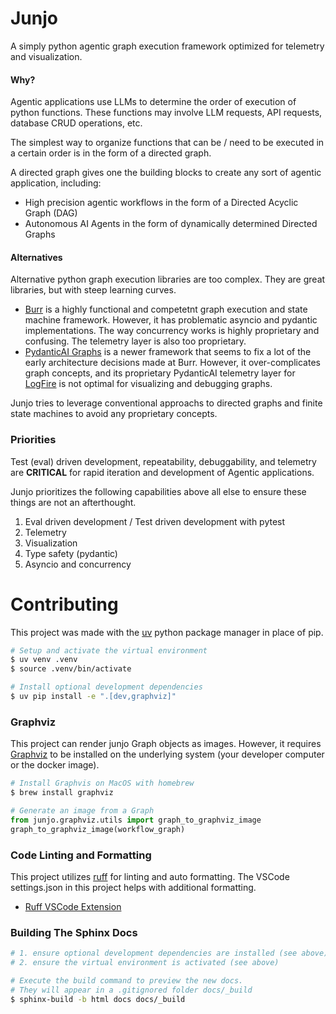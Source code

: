 # Junjo

A simply python agentic graph execution framework optimized for telemetry and visualization.

#### Why?

Agentic applications use LLMs to determine the order of execution of python functions. These functions may involve LLM requests, API requests, database CRUD operations, etc.

The simplest way to organize functions that can be / need to be executed in a certain order is in the form of a directed graph.

A directed graph gives one the building blocks to create any sort of agentic application, including:

- High precision agentic workflows in the form of a Directed Acyclic Graph (DAG)
- Autonomous AI Agents in the form of dynamically determined Directed Graphs

#### Alternatives

Alternative python graph execution libraries are too complex. They are great libraries, but with steep learning curves.

- [Burr](https://burr.dagworks.io/) is a highly functional and competetnt graph execution and state machine framework. However, it has problematic asyncio and pydantic implementations. The way concurrency works is highly proprietary and confusing. The telemetry layer is also too proprietary.
- [PydanticAI Graphs](https://ai.pydantic.dev/graph/) is a newer framework that seems to fix a lot of the early architecture decisions made at Burr. However, it over-complicates graph concepts, and its proprietary PydanticAI telemetry layer for [LogFire](https://pydantic.dev/logfire) is not optimal for visualizing and debugging graphs.

Junjo tries to leverage conventional approachs to directed graphs and finite state machines to avoid any proprietary concepts. 

### Priorities

Test (eval) driven development, repeatability, debuggability, and telemetry are **CRITICAL** for rapid iteration and development of Agentic applications.

Junjo prioritizes the following capabilities above all else to ensure these things are not an afterthought. 

1. Eval driven development / Test driven development with pytest
1. Telemetry
1. Visualization
1. Type safety (pydantic)
1. Asyncio and concurrency


# Contributing

This project was made with the [uv](https://github.com/astral-sh/uv) python package manager in place of pip.

```bash
# Setup and activate the virtual environment
$ uv venv .venv
$ source .venv/bin/activate

# Install optional development dependencies
$ uv pip install -e ".[dev,graphviz]"
```

### Graphviz

This project can render junjo Graph objects as images. However, it requires [Graphviz](https://graphviz.org/) to be installed on the underlying system (your developer computer or the docker image).

```bash
# Install Graphvis on MacOS with homebrew
$ brew install graphviz
```

```python
# Generate an image from a Graph
from junjo.graphviz.utils import graph_to_graphviz_image
graph_to_graphviz_image(workflow_graph)
```

### Code Linting and Formatting

This project utilizes [ruff](https://astral.sh/ruff) for linting and auto formatting. The VSCode settings.json in this project helps with additional formatting.

- [Ruff VSCode Extension](https://marketplace.visualstudio.com/items?itemName=charliermarsh.ruff)

### Building The Sphinx Docs

```bash
# 1. ensure optional development dependencies are installed (see above)
# 2. ensure the virtual environment is activated (see above)

# Execute the build command to preview the new docs.
# They will appear in a .gitignored folder docs/_build
$ sphinx-build -b html docs docs/_build
```